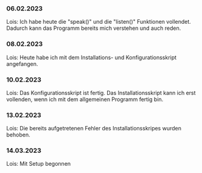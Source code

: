 ### 06.02.2023

Lois: Ich habe heute die "speak()" und die "listen()" Funktionen vollendet. Dadurch kann das Programm bereits mich verstehen und auch reden.

### 08.02.2023

Lois: Heute habe ich mit dem Installations- und Konfigurationsskript angefangen.

### 10.02.2023

Lois: Das Konfigurationsskript ist fertig. Das Installationsskript kann ich erst vollenden, wenn ich mit dem allgemeinen Programm fertig bin.

### 13.02.2023

Lois: Die bereits aufgetretenen Fehler des Installationsskripes wurden behoben.

### 14.03.2023

Lois: Mit Setup begonnen